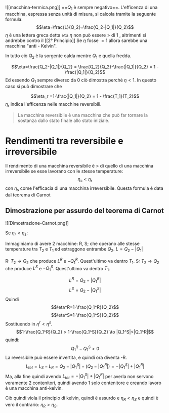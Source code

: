 ![[macchina-termica.png]]
==$Q_1$ è sempre negativo==.
L'efficenza di una macchina, espressa senza unità di misura, si calcola tramite la seguente formula:
$$\eta=\frac{L}{Q_2}=\frac{Q_2-|Q_1|}{Q_2}$$
$\eta$ è una lettera greca detta `eta`
$\eta$ non può essere $>$ di $1$ , altrimenti si andrebbe contro il [[2° Principio]]
Se $\eta$ fosse $=1$ allora sarebbe una macchina "anti - Kelvin".

In tutto ciò $Q_2$ è la sorgente calda  mentre $Q_1$ e quella fredda.

$$\eta=\frac{Q_2-|Q_1|}{Q_2} = \frac{Q_2}{Q_2}-\frac{|Q_1|}{Q_2} = 1 - \frac{|Q_1|}{Q_2}$$
Ed essendo $Q_1$ sempre diverso da $0$ ciò dimostra perchè $\eta < 1$.
In questo caso si può dimostrare che

$$\eta_r =1-\frac{|Q_1|}{Q_2} = 1 - \frac{T_1}{T_2}$$
$\eta_r$ indica l'efficenza nelle macchine reversibili.

> La macchina reversibile è una macchina che può far tornare la sostanza dallo stato finale allo stato iniziale.

# Rendimenti tra reversibile e irreversibile
Il rendimento di una macchina reversibile è $>$ di quello di una macchina irreversibile se esse lavorano con le stesse temperature:
$$\eta_s<\eta_r$$
con $\eta_s$ come l'efficacia di una macchina irreversibile.
Questa formula è data dal teorema di Carnot
## Dimostrazione per assurdo del teorema di Carnot
![[Dimostrazione-Carnot.png]]

Se $\eta_r < \eta_s$:

Immaginiamo di avere 2 macchine: R, S; che operano alle stesse temperature tra $T_2$ e $T_1$ ed estraggono entrambe $Q_2$.
$L=Q_2-|Q_1|$

R: $T_2 \to Q_2$ che produce $L^R$ e $-Q_1^R$. Quest'ultimo va dentro $T_1$.
S: $T_2 \to Q_2$ che produce $L^S$ e $-Q_1^S$. Quest'ultimo va dentro $T_1$.

$$L^R=Q_2-|Q_1^R|$$
$$L^S=Q_2-|Q_1^S|$$
Quindi
$$\eta^R=1-\frac{Q_1^R}{Q_2}$$
$$\eta^S=1-\frac{Q_1^S}{Q_2}$$
Sostituendo in $\eta^r<\eta^s$.
$$1-\frac{Q_1^R}{Q_2} > 1-\frac{Q_1^S}{Q_2} \to |Q_1^S|<|Q_1^R|$$
quindi:
$$Q_1^R - Q_1^S >0$$
La reversibile può essere invertita, e quindi ora diventa -R.
$$L_{tot}=L_S-L_R = Q_2-|Q_1^S|-(Q_2-|Q_1^R|) = -|Q_1^S|+|Q_1^R|$$
Ma, alla fine quindi avendo $L_{tot}=-|Q_1^S|+|Q_1^R|$ per averla non servono veramente 2 contenitori, quindi avendo 1 solo contenitore e creando lavoro è una macchina anti-kelvin.

Ciò quindi viola il principio di kelvin, quindi è assurdo e $\eta_R<\eta_S$ e quindi è vero il contrario: $\eta_R>\eta_S$.